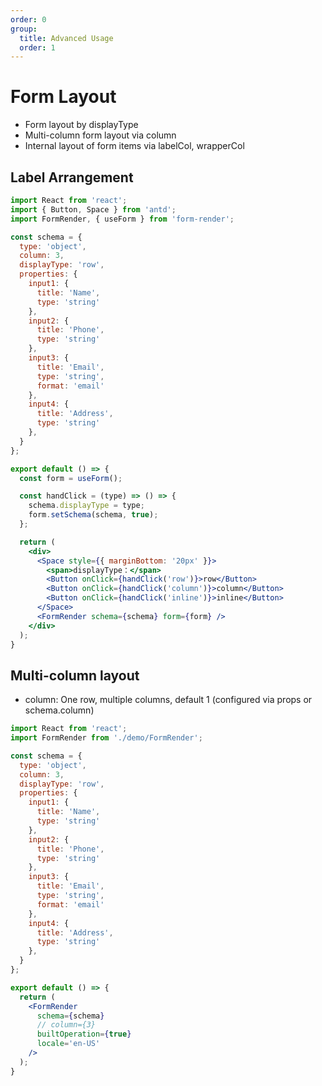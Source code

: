 ```yaml
---
order: 0
group: 
  title: Advanced Usage
  order: 1
---
```


# Form Layout
- Form layout by displayType
- Multi-column form layout via column
- Internal layout of form items via labelCol, wrapperCol

## Label Arrangement
```jsx
import React from 'react';
import { Button, Space } from 'antd';
import FormRender, { useForm } from 'form-render';

const schema = {
  type: 'object',
  column: 3,
  displayType: 'row',
  properties: {
    input1: {
      title: 'Name',
      type: 'string'
    },
    input2: {
      title: 'Phone',
      type: 'string'
    },
    input3: {
      title: 'Email',
      type: 'string',
      format: 'email'
    },
    input4: {
      title: 'Address',
      type: 'string'
    },
  }
};

export default () => {
  const form = useForm();

  const handClick = (type) => () => {
    schema.displayType = type;
    form.setSchema(schema, true);
  };

  return (
    <div>
      <Space style={{ marginBottom: '20px' }}>
        <span>displayType：</span>
        <Button onClick={handClick('row')}>row</Button>
        <Button onClick={handClick('column')}>column</Button>
        <Button onClick={handClick('inline')}>inline</Button>
      </Space>
      <FormRender schema={schema} form={form} />
    </div>
  );
}
```

## Multi-column layout

- column: One row, multiple columns, default 1 (configured via props or schema.column)

```jsx
import React from 'react';
import FormRender from './demo/FormRender';

const schema = {
  type: 'object',
  column: 3,
  displayType: 'row',
  properties: {
    input1: {
      title: 'Name',
      type: 'string'
    },
    input2: {
      title: 'Phone',
      type: 'string'
    },
    input3: {
      title: 'Email',
      type: 'string',
      format: 'email'
    },
    input4: {
      title: 'Address',
      type: 'string'
    },
  }
};

export default () => {
  return (
    <FormRender 
      schema={schema} 
      // column={3}
      builtOperation={true}
      locale='en-US'
    />
  );
}
```


<!-- ## Form item layout

- labelCol: label label layout, same as Col component, set span value, e.g. { span: 6 }
- wrapperCol: Use this property when you need to set the layout style for the input control, same usage as labelCol
- Default Value：
```js
// One row and one column
const labelCol = { span: 4 };
const wrapperCol = { span: 8 };

// One row and two columns
const labelCol = { span: 6 };
const wrapperCol = { span: 14 };

// Three or more columns
const labelCol = { span: 7 };
const wrapperCol = { span: 15 };
```

```jsx
import React from 'react';
import FormRender, { useForm } from 'form-render';

const schema = {
  type: 'object',
   displayType: 'row',
  column: 1,
  labelCol: {
    span: 9
  },
  properties: {
    input1: {
      title: 'Name',
      type: 'string'
    },
    input2: {
      title: 'Phone',
      type: 'string'
    },
    input3: {
      title: 'Email',
      type: 'string',
      format: 'email'
    },
    input4: {
      title: 'Address',
      type: 'string'
    },
  }
};

export default () => {
  return (
    <FormRender 
      schema={schema} 
      builtOperation={true}
      // labelCol={{ span: 9 }}
    />
  )
};
``` -->